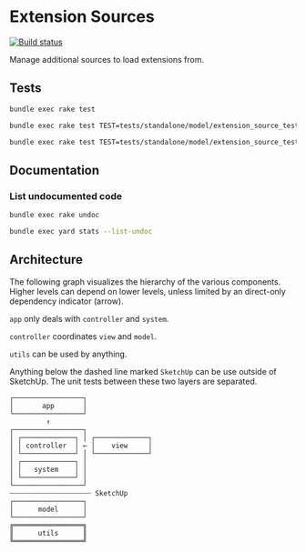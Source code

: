 # Extension Sources

[![Build status](https://ci.appveyor.com/api/projects/status/j5gcwy6ky3hgmww5/branch/main?svg=true)](https://ci.appveyor.com/project/thomthom/extension-sources/branch/main)

Manage additional sources to load extensions from.

## Tests

```sh
bundle exec rake test
```

```sh
bundle exec rake test TEST=tests/standalone/model/extension_source_test.rb
```

```sh
bundle exec rake test TEST=tests/standalone/model/extension_source_test.rb TESTOPTS="--name=/test_enabled.*/ -v"
```

## Documentation

### List undocumented code

```sh
bundle exec rake undoc
```

```sh
bundle exec yard stats --list-undoc
```

## Architecture

The following graph visualizes the hierarchy of the various components.
Higher levels can depend on lower levels, unless limited by an direct-only
dependency indicator (arrow).

`app` only deals with `controller` and `system`.

`controller` coordinates `view` and `model`.

`utils` can be used by anything.

Anything below the dashed line marked `SketchUp` can be use outside of SketchUp.
The unit tests between these two layers are separated.

```
┌─────────────────┐
│       app       │
└─────────────────┘
         ↑
┌─────────────────┐
│ ┌─────────────┐ │ ┌─────────────┐
│ │ controller  │ ← │    view     │
│ └─────────────┘ │ └─────────────┘
│ ┌─────────────┐ │
│ │   system    │ │
│ └─────────────┘ │
└─────────────────┘
┄┄┄┄┄┄┄┄┄┄┄┄┄┄┄┄┄┄┄┄ SketchUp
┌─────────────────┐
│      model      │
└─────────────────┘
╔═════════════════╗
║      utils      ║
╚═════════════════╝
```
